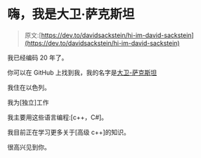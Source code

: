 # 嗨，我是大卫·萨克斯坦

> 原文:[https://dev.to/davidsackstein/hi-im-david-sackstein](https://dev.to/davidsackstein/hi-im-david-sackstein)

我已经编码 20 年了。

你可以在 GitHub 上找到我，我的名字是[大卫-萨克斯坦](https://github.com/david-sackstein)

我住在以色列。

我为[独立]工作

我主要用这些语言编程:[c++，C#]。

我目前正在学习更多关于[高级 c++]的知识。

很高兴见到你。